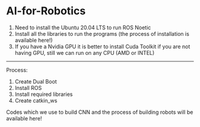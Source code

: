 # AI-for-Robotics

1) Need to install the Ubuntu 20.04 LTS to run ROS Noetic
2) Install all the libraries to run the programs
   (the process of installation is available here!)
3) If you have a Nvidia GPU it is better to install Cuda Toolkit
   if you are not having GPU, still we can run on any CPU (AMD or INTEL)

--------------------------

Process:
1) Create Dual Boot
2) Install ROS
3) Install required libraries
4) Create catkin_ws

Codes which we use to build CNN and the process of building robots will be available here!
